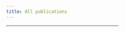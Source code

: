 ```yaml
---
title: All publications
---
```


<div class="columns is-desktop">
  <div class="column is-10 is-offset-1">
    <div id="bibtex_display_box">
      <span id="bibtex_display"></span>
    </div>
  </div>
</div>
<iframe onload="loading_bibs()" height="0"></iframe> 

